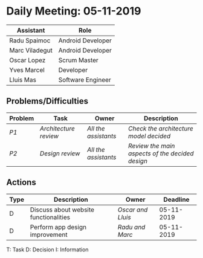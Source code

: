 # Daily Meeting: 05-11-2019

| Assistant  | Role  |  
|---|---|
| Radu Spaimoc  | Android Developer  |   
| Marc Viladegut  | Android Developer  |   
| Oscar Lopez |  Scrum Master |  
| Yves Marcel | Developer |
| Lluis Mas |   Software Engineer |  

## Problems/Difficulties
| Problem  | Task  | Owner | Description |
|---|---|---|---|
| _P1_ | _Architecture review_ | _All the assistants_ | _Check the architecture model decided_ |
| _P2_ | _Design review_ | _All the assistants_ | _Review the main aspects of the decided design_ |

## Actions
| Type  | Description  | Owner | Deadline |
|---|---|---|---|
| D | Discuss about website functionalities | _Oscar and Lluis_ | 05-11-2019 |
| D | Perform app design improvement | _Radu and Marc_ | 05-11-2019 |

T: Task
D: Decision
I: Information

